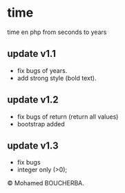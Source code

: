 # time
time en php from seconds to years
## update v1.1
- fix bugs of years.
- add strong style (bold text).
## update v1.2
- fix bugs of return (return all values)
- bootstrap added

## update v1.3
- fix bugs
- integer only (>0);

&copy; Mohamed BOUCHERBA.